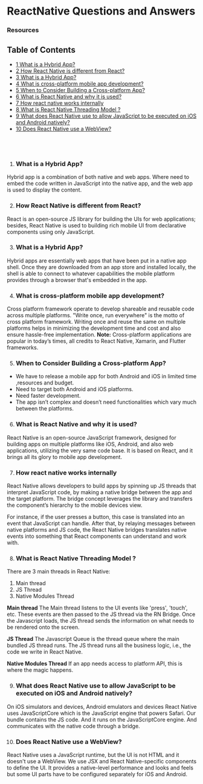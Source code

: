 # ReactNative Questions and Answers 
 ### Resources 
 

 ## Table of Contents

- [1 What is a Hybrid App?](#what-is-a-hybrid-app)
- [2 How React Native is different from React?](#how-react-native-is-different-from-react)
- [3 What is a Hybrid App?](#what-is-a-hybrid-app)
- [4 What is cross-platform mobile app development?](#what-is-cross-platform-mobile-app-development)
- [5 When to Consider Building a Cross-platform App?](#when-to-consider-building-a-cross-platform-app)
- [6 What is React Native and why it is used?](#what-is-react-native-and-why-it-is-used)
- [7 How react native works internally](#how-react-native-works-internally)
- [8 What is React Native Threading Model ?](#what-is-react-native-threading-model)
- [9 What does React Native use to allow JavaScript to be executed on iOS and Android natively?](#what-does-react-native-use-to-allow-javascript-to-be-executed-on-ios-and-android-natively)
- [10 Does React Native use a WebView?](#does-react-native-use-a-webview)
<br/><br/><br/><br/>

1. ### What is a Hybrid App?

Hybrid app is a combination of both native and web apps. Where need to embed the code written in JavaScript into the native app, and the web app is used to display the content.

2. ### How React Native is different from React?

React is an open-source JS library for building the UIs for web applications; besides, React Native is used to building rich mobile UI from declarative components using only JavaScript.

3. ### What is a Hybrid App?

Hybrid apps are essentially web apps that have been put in a native app shell. Once they are downloaded from an app store and installed locally, the shell is able to connect to whatever capabilities the mobile platform provides through a browser that's embedded in the app.

4. ### What is cross-platform mobile app development?

Cross platform framework operate to develop shareable and reusable code across multiple platforms. "Write once, run everywhere" is the motto of cross platform framework.
Writing once and reuse the same on multiple platforms helps in minimizing the development time and cost and also ensure hassle-free implementation.
**Note:** Cross-platform applications are popular in today’s times, all credits to React Native, Xamarin, and Flutter frameworks.

5. ### When to Consider Building a Cross-platform App?

- We have to release a mobile app for both Android and iOS in limited time ,resources and budget.
- Need to target both Android and iOS platforms.
- Need faster development.
- The app isn’t complex and doesn’t need functionalities which vary much between the platforms.

6. ### What is React Native and why it is used?

React Native is an open-source JavaScript framework, designed for building apps on multiple platforms like iOS, Android, and also web applications, utilizing the very same code base. It is based on React, and it brings all its glory to mobile app development.

7. ### How react native works internally

React Native allows developers to build apps by spinning up JS threads that interpret JavaScript code, by making a native bridge between the app and the target platform. The bridge concept leverages the library and transfers the component’s hierarchy to the mobile devices view.

For instance, if the user presses a button, this case is translated into an event that JavaScript can handle. After that, by relaying messages between native platforms and JS code, the React Native bridges translates native events into something that React components can understand and work with.

8. ### What is React Native Threading Model ?

There are 3 main threads in React Native:

1. Main thread
2. JS Thread
3. Native Modules Thread

**Main thread**
The Main thread listens to the UI events like 'press', 'touch', etc. These events are then passed to the JS thread via the RN Bridge. Once the Javascript loads, the JS thread sends the information on what needs to be rendered onto the screen.

**JS Thread**
The Javascript Queue is the thread queue where the main bundled JS thread runs. The JS thread runs all the business logic, i.e., the code we write in React Native.

**Native Modules Thread**
If an app needs access to platform API, this is where the magic happens.

9. ### What does React Native use to allow JavaScript to be executed on iOS and Android natively?

On iOS simulators and devices, Android emulators and devices React Native uses JavaScriptCore which is the JavaScript engine that powers Safari. Our bundle contains the JS code. And it runs on the JavaScriptCore engine. And communicates with the native code through a bridge.

10. ### Does React Native use a WebView?

React Native uses a JavaScript runtime, but the UI is not HTML and it doesn't use a WebView. We use JSX and React Native-specific components to define the UI. It provides a native-level performance and looks and feels but some UI parts have to be configured separately for iOS and Android.

